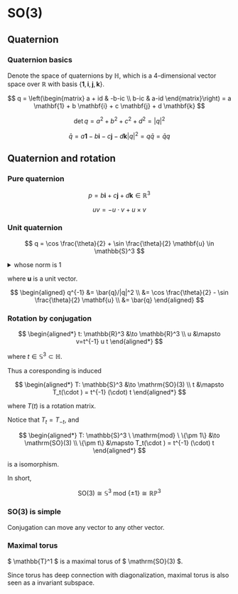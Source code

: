 # SO(3)

## Quaternion

### Quaternion basics

Denote the space of quaternions by $\mathbb{H}$, which is a 4-dimensional vector space over $\mathbb{R}$ with basis $\{\mathbf{1}, \mathbf{i}, \mathbf{j}, \mathbf{k}\}$.

$$
q = \left(\begin{matrix} a + id &  -b-ic \\ b-ic & a-id  \end{matrix}\right) = a \mathbf{1} + b \mathbf{i} + c \mathbf{j} + d \mathbf{k}
$$

$$
\det q = a^2 + b^2 + c^2 + d^2 = |q|^2
$$

$$
\bar{q} = a \mathbf{1} - b \mathbf{i} - c \mathbf{j} - d \mathbf{k}
|q|^2 = q \bar{q} = \bar{q} q
$$

## Quaternion and rotation

### Pure quaternion

$$
p = b \mathbf{i} + c \mathbf{j} + d \mathbf{k} \in \mathbb{R}^3
$$

$$
uv = -u \cdot v + u \times v
$$

### Unit quaternion

$$
q = \cos \frac{\theta}{2} + \sin \frac{\theta}{2} \mathbf{u} \in \mathbb{S}^3
$$

<details>
<summary>whose norm is 1</summary>

$$
\begin{aligned}
q \bar{q} &= (\cos \frac{\theta}{2} + \sin \frac{\theta}{2} \mathbf{u})(\cos \frac{\theta}{2} - \sin \frac{\theta}{2} \mathbf{u}) \\
&= \cos^2 \frac{\theta}{2} - \sin^2 \frac{\theta}{2} \mathbf{u}^2 \\
&= \cos^2 \frac{\theta}{2} + \sin^2 \frac{\theta}{2} \mathbf{u} \cdot \mathbf{u} \\
&= 1
\end{aligned}
$$

</details>

where $\mathbf{u}$ is a unit vector.

$$
\begin{aligned}
q^{-1} &= \bar{q}/|q|^2 \\
&= \cos \frac{\theta}{2} - \sin \frac{\theta}{2} \mathbf{u} \\
&= \bar{q}
\end{aligned}
$$

### Rotation by conjugation

$$
\begin{aligned*}
t: \mathbb{R}^3 &\to \mathbb{R}^3 \\
u &\mapsto v=t^{-1} u t
\end{aligned*}
$$

where $t \in \mathbb{S}^3 \subset \mathbb{H}$.

Thus a coresponding is induced

$$
\begin{aligned*}
T: \mathbb{S}^3 &\to \mathrm{SO}(3) \\
t &\mapsto T_t(\cdot ) = t^{-1} (\cdot) t
\end{aligned*}
$$

where $T(t)$ is a rotation matrix.

Notice that $T_t = T_{-t}$, and

$$
\begin{aligned*}
T: \mathbb{S}^3 \ \mathrm{mod} \ \{\pm 1\} &\to \mathrm{SO}(3) \\
\{\pm t\} &\mapsto T_t(\cdot ) = t^{-1} (\cdot) t
\end{aligned*}
$$

is a isomorphism.

In short,

$$
\mathrm{SO}(3) \cong \mathbb{S}^3 \ \mathrm{mod} \ \{\pm 1\} \cong \mathbb{R}\mathbb{P}^3
$$

### SO(3) is simple

Conjugation can move any vector to any other vector.

### Maximal torus

$ \mathbb{T}^1 $ is a maximal torus of $ \mathrm{SO}(3) $.

Since torus has deep connection with diagonalization, maximal torus is also seen as a invariant subspace.
